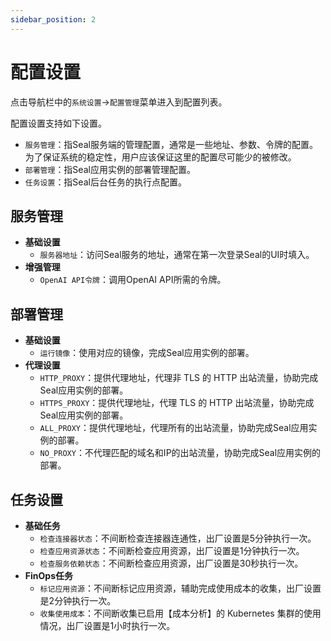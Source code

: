 ```yaml
---
sidebar_position: 2
---
```


# 配置设置

点击导航栏中的`系统设置`->`配置管理`菜单进入到配置列表。

配置设置支持如下设置。

- `服务管理`：指Seal服务端的管理配置，通常是一些地址、参数、令牌的配置。为了保证系统的稳定性，用户应该保证这里的配置尽可能少的被修改。
- `部署管理`：指Seal应用实例的部署管理配置。
- `任务设置`：指Seal后台任务的执行点配置。

## 服务管理

- **基础设置**
    - `服务器地址`：访问Seal服务的地址，通常在第一次登录Seal的UI时填入。
- **增强管理**
    - `OpenAI API令牌`：调用OpenAI API所需的令牌。

## 部署管理

- **基础设置**
    - `运行镜像`：使用对应的镜像，完成Seal应用实例的部署。
- **代理设置**
    - `HTTP_PROXY`：提供代理地址，代理非 TLS 的 HTTP 出站流量，协助完成Seal应用实例的部署。
    - `HTTPS_PROXY`：提供代理地址，代理 TLS 的 HTTP 出站流量，协助完成Seal应用实例的部署。
    - `ALL_PROXY`：提供代理地址，代理所有的出站流量，协助完成Seal应用实例的部署。
    - `NO_PROXY`：不代理匹配的域名和IP的出站流量，协助完成Seal应用实例的部署。

## 任务设置

- **基础任务**
    - `检查连接器状态`：不间断检查连接器连通性，出厂设置是5分钟执行一次。
    - `检查应用资源状态`：不间断检查应用资源，出厂设置是1分钟执行一次。
    - `检查服务依赖状态`：不间断检查应用资源，出厂设置是30秒执行一次。
- **FinOps任务**
    - `标记应用资源`：不间断标记应用资源，辅助完成使用成本的收集，出厂设置是2分钟执行一次。
    - `收集使用成本`：不间断收集已启用【成本分析】的 Kubernetes 集群的使用情况，出厂设置是1小时执行一次。
